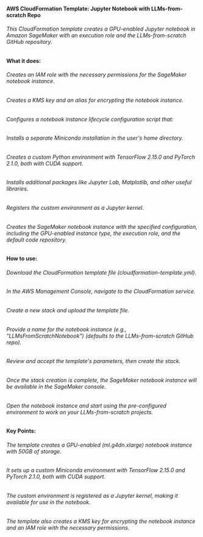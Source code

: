 #### AWS CloudFormation Template: Jupyter Notebook with LLMs-from-scratch Repo

###### This CloudFormation template creates a GPU-enabled Jupyter notebook in Amazon SageMaker with an execution role and the LLMs-from-scratch GitHub repository.

#### What it does:

###### Creates an IAM role with the necessary permissions for the SageMaker notebook instance.
###### Creates a KMS key and an alias for encrypting the notebook instance.
###### Configures a notebook instance lifecycle configuration script that:
###### Installs a separate Miniconda installation in the user's home directory.
###### Creates a custom Python environment with TensorFlow 2.15.0 and PyTorch 2.1.0, both with CUDA support.
###### Installs additional packages like Jupyter Lab, Matplotlib, and other useful libraries.
###### Registers the custom environment as a Jupyter kernel.
###### Creates the SageMaker notebook instance with the specified configuration, including the GPU-enabled instance type, the execution role, and the default code repository.

#### How to use:

###### Download the CloudFormation template file (cloudformation-template.yml).
###### In the AWS Management Console, navigate to the CloudFormation service.
###### Create a new stack and upload the template file.
###### Provide a name for the notebook instance (e.g., "LLMsFromScratchNotebook") (defaults to the LLMs-from-scratch GitHub repo).
###### Review and accept the template's parameters, then create the stack.
###### Once the stack creation is complete, the SageMaker notebook instance will be available in the SageMaker console.
###### Open the notebook instance and start using the pre-configured environment to work on your LLMs-from-scratch projects.

#### Key Points:

###### The template creates a GPU-enabled (ml.g4dn.xlarge) notebook instance with 50GB of storage.
###### It sets up a custom Miniconda environment with TensorFlow 2.15.0 and PyTorch 2.1.0, both with CUDA support.
###### The custom environment is registered as a Jupyter kernel, making it available for use in the notebook.
###### The template also creates a KMS key for encrypting the notebook instance and an IAM role with the necessary permissions.